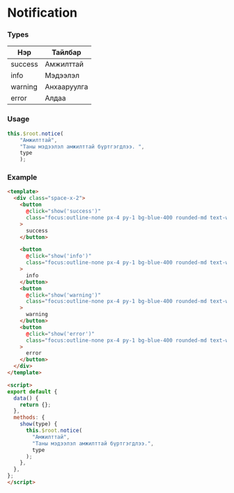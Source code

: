 # Notification

### Types

| Нэр    	  | Тайлбар    	              |
|-----------|---------------------------|
| success   | Амжилттай                 |
| info    	| Мэдээлэл                  |
| warning   | Анхааруулга               |
| error   	| Алдаа                     |


### Usage

```javascript
this.$root.notice(
    "Амжилттай",
    "Таны мэдээлэл амжилттай бүртгэгдлээ. ",
    type
    );
```

### Example 

```html
<template>
  <div class="space-x-2">
    <button
      @click="show('success')"
      class="focus:outline-none px-4 py-1 bg-blue-400 rounded-md text-white"
    >
      success
    </button>

    <button
      @click="show('info')"
      class="focus:outline-none px-4 py-1 bg-blue-400 rounded-md text-white"
    >
      info
    </button>
    <button
      @click="show('warning')"
      class="focus:outline-none px-4 py-1 bg-blue-400 rounded-md text-white"
    >
      warning
    </button>
    <button
      @click="show('error')"
      class="focus:outline-none px-4 py-1 bg-blue-400 rounded-md text-white"
    >
      error
    </button>
  </div>
</template>

<script>
export default {
  data() {
    return {};
  },
  methods: {
    show(type) {
      this.$root.notice(
        "Амжилттай",
        "Таны мэдээлэл амжилттай бүртгэгдлээ.",
        type
      );
    },
  },
};
</script>

```